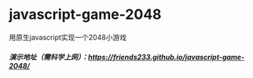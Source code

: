 # javascript-game-2048
用原生javascript实现一个2048小游戏
##### 演示地址（需科学上网）：https://friends233.github.io/javascript-game-2048/
